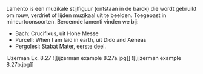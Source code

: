 Lamento is een muzikale stijlfiguur (ontstaan in de barok) die wordt gebruikt om rouw, verdriet of lijden muzikaal uit te beelden. Toegepast in mineurtoonsoorten. Beroemde lamenti vinden we bij:

- Bach: Crucifixus, uit Hohe Messe
- Purcell: When I am laid in earth, uit Dido and Aeneas
- Pergolesi: Stabat Mater, eerste deel.

IJzerman Ex. 8.27
![[ijzerman example 8.27a.jpg]]
![[ijzerman example 8.27b.jpg]]